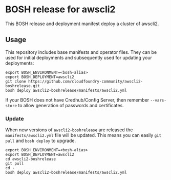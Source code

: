 # BOSH release for awscli2

This BOSH release and deployment manifest deploy a cluster of awscli2.

## Usage

This repository includes base manifests and operator files. They can be used for initial deployments and subsequently used for updating your deployments:

```plain
export BOSH_ENVIRONMENT=<bosh-alias>
export BOSH_DEPLOYMENT=awscli2
git clone https://github.com/cloudfoundry-community/awscli2-boshrelease.git
bosh deploy awscli2-boshrelease/manifests/awscli2.yml
```

If your BOSH does not have Credhub/Config Server, then remember `--vars-store` to allow generation of passwords and certificates.

### Update

When new versions of `awscli2-boshrelease` are released the `manifests/awscli2.yml` file will be updated. This means you can easily `git pull` and `bosh deploy` to upgrade.

```plain
export BOSH_ENVIRONMENT=<bosh-alias>
export BOSH_DEPLOYMENT=awscli2
cd awscli2-boshrelease
git pull
cd -
bosh deploy awscli2-boshrelease/manifests/awscli2.yml
```
